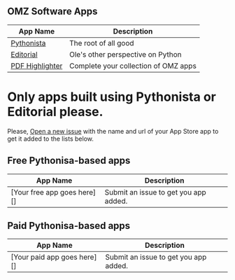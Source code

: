 OMZ Software Apps
-----------------

| App Name            | Description | 
| ------------------- | ----------- | 
| [Pythonista][]      | The root of all good |
| [Editorial][]       | Ole's other perspective on Python    |
| [PDF Highlighter][] | Complete your collection of OMZ apps |

# Only apps built using Pythonista or Editorial please.
Please, [Open a new issue](https://github.com/Pythonista-Tools/Pythonista-Tools/issues/new) with the name and url of your App Store app to get it added to the lists below.

Free Pythonisa-based apps
-------------------------
| App Name           | Description   | 
| -------------      | ------------- | 
| [Your free app goes here] [] | Submit an issue to get you app added. |


Paid Pythonisa-based apps
-------------------------

| App Name           | Description   | 
| -------------      | ------------- | 
| [Your paid app goes here] [] | Submit an issue to get you app added. |

[Pythonista]: https://itunes.apple.com/us/app/pythonista
[Editorial]: https://itunes.apple.com/us/app/editorial
[PDF Highlighter]: https://itunes.apple.com/us/app/pdf-highlighter
